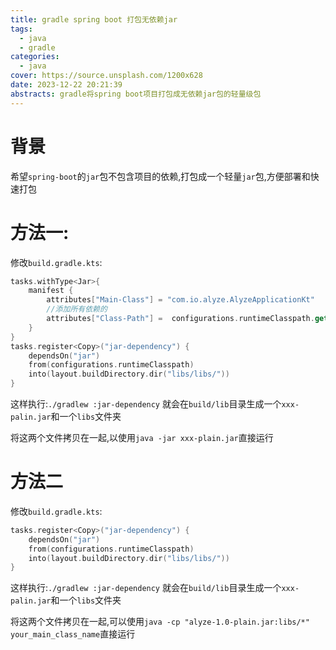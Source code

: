 ```yaml
---
title: gradle spring boot 打包无依赖jar
tags:
  - java
  - gradle
categories:
  - java
cover: https://source.unsplash.com/1200x628
date: 2023-12-22 20:21:39
abstracts: gradle将spring boot项目打包成无依赖jar包的轻量级包
---
```



# 背景

希望`spring-boot`的`jar`包不包含项目的依赖,打包成一个轻量`jar`包,方便部署和快速打包


# 方法一:

修改`build.gradle.kts`:

```kotlin
tasks.withType<Jar>{
    manifest {
        attributes["Main-Class"] = "com.io.alyze.AlyzeApplicationKt"
        //添加所有依赖的
        attributes["Class-Path"] =  configurations.runtimeClasspath.get().files.joinToString(" ") { "./libs/${it.name}" }
    }
}
tasks.register<Copy>("jar-dependency") {
    dependsOn("jar")
    from(configurations.runtimeClasspath)
    into(layout.buildDirectory.dir("libs/libs/"))
}
```

<!--more-->

这样执行:`./gradlew :jar-dependency` 就会在`build/lib`目录生成一个`xxx-palin.jar`和一个`libs`文件夹

将这两个文件拷贝在一起,以使用`java -jar xxx-plain.jar`直接运行


# 方法二


修改`build.gradle.kts`:

```kotlin
tasks.register<Copy>("jar-dependency") {
    dependsOn("jar")
    from(configurations.runtimeClasspath)
    into(layout.buildDirectory.dir("libs/libs/"))
}
```


这样执行:`./gradlew :jar-dependency` 就会在`build/lib`目录生成一个`xxx-palin.jar`和一个`libs`文件夹

将这两个文件拷贝在一起,可以使用`java -cp "alyze-1.0-plain.jar:libs/*" your_main_class_name`直接运行
